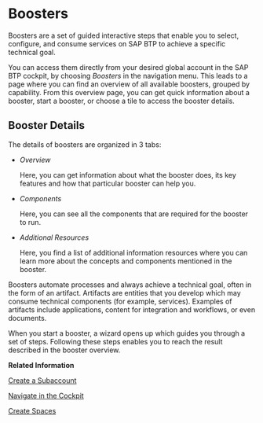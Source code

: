 <!-- loiofb1b56148f834749a2bf51127421610b -->

# Boosters

Boosters are a set of guided interactive steps that enable you to select, configure, and consume services on SAP BTP to achieve a specific technical goal.

You can access them directly from your desired global account in the SAP BTP cockpit, by choosing *Boosters* in the navigation menu. This leads to a page where you can find an overview of all available boosters, grouped by capability. From this overview page, you can get quick information about a booster, start a booster, or choose a tile to access the booster details.



<a name="loiofb1b56148f834749a2bf51127421610b__section_t23_5bn_ngb"/>

## Booster Details

The details of boosters are organized in 3 tabs:

-   *Overview*

    Here, you can get information about what the booster does, its key features and how that particular booster can help you.

-   *Components*

    Here, you can see all the components that are required for the booster to run.

-   *Additional Resources*

    Here, you find a list of additional information resources where you can learn more about the concepts and components mentioned in the booster.


Boosters automate processes and always achieve a technical goal, often in the form of an artifact. Artifacts are entities that you develop which may consume technical components \(for example, services\). Examples of artifacts include applications, content for integration and workflows, or even documents.

When you start a booster, a wizard opens up which guides you through a set of steps. Following these steps enables you to reach the result described in the booster overview.



**Related Information**  


[Create a Subaccount](../50-administration-and-ops/create-a-subaccount-05280a1.md "Create subaccounts in your global account using the SAP BTP cockpit.")

[Navigate in the Cockpit](../50-administration-and-ops/navigate-in-the-cockpit-0874895.md "Learn how to navigate to your global accounts, directories, and subaccounts in the SAP BTP cockpit.")

[Create Spaces](../50-administration-and-ops/create-spaces-2f6ed22.md "Create spaces in your Cloud Foundry organization using the SAP BTP cockpit. In a space, you can deploy and maintain applications, and connect them to services.")

